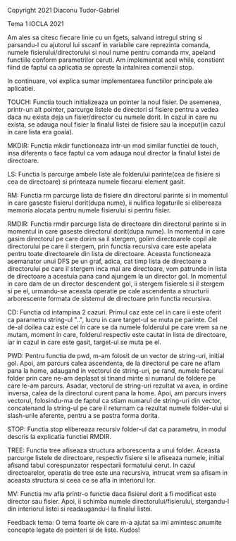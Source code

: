 Copyright 2021 Diaconu Tudor-Gabriel

Tema 1 IOCLA 2021

Am ales sa citesc fiecare linie cu un fgets, salvand intregul string si
parsandu-l cu ajutorul lui sscanf in variabile care reprezinta comanda, 
numele fisierului/directorului si noul nume pentru comanda mv, apeland
functiile conform parametrilor ceruti. Am implementat acel while, constient
fiind de faptul ca aplicatia se opreste la intalnirea comenzii stop.

In continuare, voi explica sumar implementarea functiilor principale ale
aplicatiei.

TOUCH:
Functia touch initializeaza un pointer la noul fisier. De asemenea, printr-un
alt pointer, parcurge listele de directori si fisiere pentru a vedea daca nu
exista deja un fisier/director cu numele dorit. In cazul in care nu exista,
se adauga noul fisier la finalul listei de fisiere sau la inceput(in cazul in
care lista era goala).

MKDIR:
Functia mkdir functioneaza intr-un mod similar functiei de touch, insa
diferenta o face faptul ca vom adauga noul director la finalul listei de
directoare.

LS:
Functia ls parcurge ambele liste ale folderului parinte(cea de fisiere si
cea de directoare) si printeaza numele fiecarui element gasit.

RM:
Functia rm parcurge lista de fisiere din directorul parinte si in momentul
in care gaseste fisierul dorit(dupa nume), ii nulifica legaturile si elibereaza
memoria alocata pentru numele fisierului si pentru fisier.

RMDIR:
Functia rmdir parcurge lista de directoare din directorul parinte si in
momentul in care gaseste directorul dorit(dupa nume). In momentul in care
gasim directorul pe care dorim sa il stergem, golim directoarele copil ale
directorului pe care il stergem, prin functia recursiva care este apelata
pentru toate directoarele din lista de directoare. Aceasta functioneaza
asemanator unui DFS pe un graf, adica, cat timp lista de directoare a
directorului pe care il stergem inca mai are directoare, vom patrunde in
lista de directoare a acestuia pana cand ajungem la un director gol. In
momentul in care dam de un director descendent gol, ii stergem fisierele si
il stergem si pe el, urmandu-se aceasta operatie pe cale ascendenta a
structurii arborescente formata de sistemul de directoare prin functia
recursiva.

CD:
Functia cd intampina 2 cazuri. Primul caz este cel in care ii este oferit ca
parametru string-ul "..", lucru in care target-ul se muta pe parinte. Cel de-al
doilea caz este cel in care se da numele folderului pe care vrem sa ne mutam,
moment in care, folderul respectiv este cautat in lista de directoare, iar in
cazul in care este gasit, target-ul se muta pe el.

PWD:
Pentru functia de pwd, m-am folosit de un vector de string-uri, initial gol.
Apoi, am parcurs calea ascendenta, de la directorul pe care ne aflam pana la
home, adaugand in vectorul de string-uri, pe rand, numele fiecarui folder prin
care ne-am deplasat si tinand minte si numarul de foldere pe care le-am parcurs.
Asadar, vectorul de string-uri rezultat va avea, in ordine inversa, calea de la
directorul curent pana la home. Apoi, am parcurs invers vectorul, folosindu-ma
de faptul ca stiam numarul de string-uri din vector, concatenand la string-ul
pe care il returnam ca rezultat numele folder-ului si slash-urile aferente,
pentru a se pastra forma dorita.

STOP:
Functia stop elibereaza recursiv folder-ul dat ca parametru, in modul descris
la explicatia functiei RMDIR.

TREE:
Functia tree afiseaza structura arborescenta a unui folder. Aceasta parcurge
listele de directoare, respectiv fisiere si le afiseaza numele, initial afisand
tabul corespunzator respectarii formatului cerut. In cazul directoarelor,
operatia de tree este una recursiva, intrucat vrem sa afisam in aceasta
structura si ceea ce se afla in interiorul lor.

MV:
Functia mv afla printr-o functie daca fisierul dorit a fi modificat este
director sau fisier. Apoi, ii schimba numele directorului/fisierului,
stergandu-l din interiorul listei si readaugandu-l la finalul listei.

Feedback tema:
O tema foarte ok care m-a ajutat sa imi amintesc anumite concepte legate de
pointeri si de liste. Kudos!